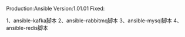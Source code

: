 Production:Ansible
Version:1.01.01
Fixed:

  1、ansible-kafka脚本
  2、ansible-rabbitmq脚本
  3、ansible-mysql脚本
  4、ansible-redis脚本

